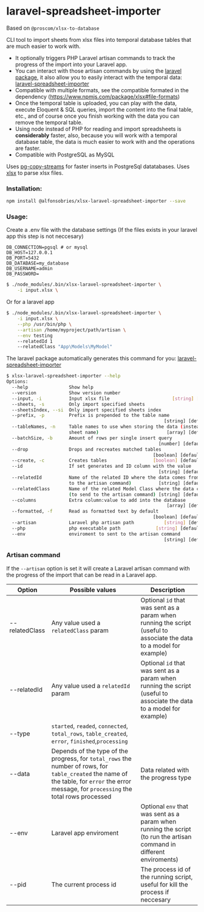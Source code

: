 # laravel-spreadsheet-importer

Based on `@proscom/xlsx-to-database`

CLI tool to import sheets from xlsx files into temporal database tables that are much easier to work with.

- It optionally triggers PHP Laravel artisan commands to track the progress of the import into your Laravel app.
- You can interact with those artisan commands by using the [laravel package](https://github.com/alfonsobries/laravel-spreadsheet-importer), it also allow you to easily interact with the temporal data: [laravel-spreadsheet-importer](https://github.com/alfonsobries/laravel-spreadsheet-importer) 
- Compatible with multiple formats, see the compatible formated in the dependency (https://www.npmjs.com/package/xlsx#file-formats) 
- Once the temporal table is uploaded, you can play with the data, execute Eloquent & SQL queries, import the content into the final table, etc., and of course once you finish working with the data you can remove the temporal table.
- Using node instead of PHP for reading and import spreadsheets is **considerably** faster, also, because you will work with a temporal database table, the data is much easier to work with and the operations are faster.
- Compatible with PostgreSQL as MySQL

Uses [pg-copy-streams](https://www.npmjs.com/package/pg-copy-streams) for faster inserts in PostgreSql datatabases. 
Uses [xlsx](https://www.npmjs.com/package/xlsx) to parse xlsx files.

### Installation:

```bash
npm install @alfonsobries/xlsx-laravel-spreadsheet-importer --save
```

### Usage:

Create a .env file with the database settings (If the files exists in your laravel app this step is not neccesary)

```
DB_CONNECTION=pgsql # or mysql
DB_HOST=127.0.0.1
DB_PORT=5432
DB_DATABASE=my_database
DB_USERNAME=admin
DB_PASSWORD=
```

```bash
$ ./node_modules/.bin/xlsx-laravel-spreadsheet-importer \
    -i input.xlsx \
```

Or for a laravel app

```bash
$ ./node_modules/.bin/xlsx-laravel-spreadsheet-importer \
    -i input.xlsx \
    --php /usr/bin/php \
    --artisan /home/myproject/path/artisan \
    --env testing
    --relatedId 1
    --relatedClass "App\Models\MyModel"
```
The laravel package automatically generates this command for you: [laravel-spreadsheet-importer](https://github.com/alfonsobries/laravel-spreadsheet-importer) 

```bash
$ xlsx-laravel-spreadsheet-importer --help
Options:
  --help               Show help                                       [boolean]
  --version            Show version number                             [boolean]
  --input, -i          Input xlsx file                       [string] [required]
  --sheets, -s         Only import specified sheets                      [array]
  --sheetsIndex, --si  Only import specified sheets index                [array]
  --prefix, -p         Prefix is prepended to the table name
                                                          [string] [default: ""]
  --tableNames, -n     Table names to use when storing the data (instead of the
                       sheet name)                         [array] [default: []]
  --batchSize, -b      Amount of rows per single insert query
                                                        [number] [default: 1000]
  --drop               Drops and recreates matched tables
                                                      [boolean] [default: false]
  --create, -c         Creates tables                 [boolean] [default: false]
  --id                 If set generates and ID column with the value
                                                        [string] [default: null]
  --relatedId          Name of the related ID where the data comes from (to send
                       to the artisan command)          [string] [default: null]
  --relatedClass       Name of the related Model Class where the data comes from
                       (to send to the artisan command) [string] [default: null]
  --columns            Extra column:value to add into the database
                                                           [array] [default: []]
  --formatted, -f      Read as formatted text by default
                                                      [boolean] [default: false]
  --artisan            Laravel php artisan path           [string] [default: ""]
  --php                php executable path             [string] [default: "php"]
  --env                enviroment to sent to the artisan command
                                                          [string] [default: ""]
```

### Artisan command

If the `--artisan` option is set it will create a Laravel artisan command with the progress of the import that can be read in a Laravel app.

| Option    | Possible values                                              | Description                                                  |
| --------- | ------------------------------------------------------------ | ------------------------------------------------------------ |
| --relatedClass | Any value used a `relatedClass` param                           | Optional `id` that was sent as a param when running the script (useful to associate the data to a model for example) |
| --relatedId | Any value used a `relatedId` param                           | Optional `id` that was sent as a param when running the script (useful to associate the data to a model for example) |
| --type    | `started`, `readed`, `connected`, `total_rows`, `table_created`, `error`, `finished`,`processing` |                                                              |
| --data    | Depends of the type of the progress, for `total_rows` the number of rows, for `table_created` the name of the table, for `error` the error message, for `processing` the total rows processed | Data related with the progress type                          |
| --env     | Laravel app enviroment                                       | Optional `env` that was sent as a param when running the script (to run the artisan command in different enviroments) |
| --pid     | The current process id                                       | The process id of the running script, useful for kill the process if neccesary |
